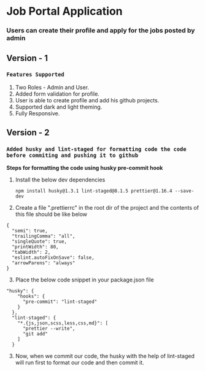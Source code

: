 # Job Portal Application

### **Users can create their profile and apply for the jobs posted by admin**

## Version - 1

### `Features Supported`

1. Two Roles - Admin and User.
2. Added form validation for profile.
3. User is able to create profile and add his github projects.
4. Supported dark and light theming.
5. Fully Responsive.

## Version - 2

### `Added husky and lint-staged for formatting code the code before commiting and pushing it to github`

**Steps for formatting the code using husky pre-commit hook**

1. Install the below dev dependencies

   `npm install husky@1.3.1 lint-staged@8.1.5 prettier@1.16.4 --save-dev`

2. Create a file ".prettierrc" in the root dir of the project and the contents of this file should be like below

```
{
  "semi": true,
  "trailingComma": "all",
  "singleQuote": true,
  "printWidth": 80,
  "tabWidth": 2,
  "eslint.autoFixOnSave": false,
  "arrowParens": "always"
}
```

3. Place the below code snippet in your package.json file

```
"husky": {
    "hooks": {
      "pre-commit": "lint-staged"
    }
  },
  "lint-staged": {
    "*.{js,json,scss,less,css,md}": [
      "prettier --write",
      "git add"
    ]
  }
```

3. Now, when we commit our code, the husky with the help of lint-staged will run first to format our code and then commit it.

